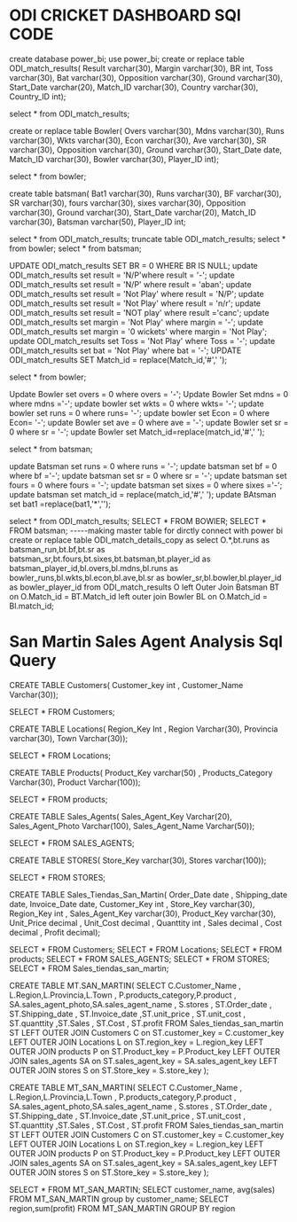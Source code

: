 # ODI CRICKET DASHBOARD SQl CODE 
create database power_bi;
use power_bi;
create or replace table ODI_match_results(
Result varchar(30),
Margin varchar(30),
BR int,
Toss varchar(30),
Bat varchar(30),
Opposition varchar(30),
Ground varchar(30),
Start_Date varchar(20),
Match_ID varchar(30),
Country varchar(30),
Country_ID int);

select * from ODI_match_results;

create or replace table Bowler(
Overs varchar(30),
Mdns varchar(30),
Runs varchar(30),
Wkts varchar(30),
Econ varchar(30),
Ave varchar(30),
SR varchar(30),
Opposition varchar(30),
Ground varchar(30),
Start_Date date,
Match_ID varchar(30),
Bowler varchar(30),
Player_ID int);

select * from bowler;

create table batsman(
Bat1 varchar(30),
Runs varchar(30),
BF varchar(30),
SR varchar(30),
fours varchar(30),
sixes varchar(30),
Opposition varchar(30),
Ground varchar(30),
Start_Date varchar(20),
Match_ID varchar(30),
Batsman varchar(50),
Player_ID int;

select * from ODI_match_results; truncate table ODI_match_results;
select * from bowler;
select * from batsman;

UPDATE ODI_match_results SET BR = 0 WHERE BR IS NULL;
update ODI_match_results set result = 'N/P'where result = '-';
update ODI_match_results set result = 'N/P' where result = 'aban';
update ODI_match_results set result = 'Not Play' where result = 'N/P';
update ODI_match_results set result = 'Not Play' where result = 'n/r';
update ODI_match_results set result = 'NOT play'  where result ='canc';
update ODI_match_results set margin = 'Not Play' where margin = '-';
update ODI_match_results set margin = '0 wickets' where margin = 'Not Play';
update ODI_match_results set Toss = 'Not Play' where Toss = '-';
update ODI_match_results set bat = 'Not Play' where bat = '-';
UPDATE ODI_match_results
SET Match_id = replace(Match_id,'#',' ');


select * from bowler;
  
Update Bowler set overs = 0 where overs = '-';
Update Bowler Set mdns = 0 where mdns ='-';
update bowler set wkts = 0 where wkts= '-';
update bowler set runs = 0 where runs= '-';
update bowler set Econ = 0 where Econ= '-'; 
update Bowler set ave = 0 where ave = '-';
update Bowler set sr = 0 where sr = '-';
update Bowler set Match_id=replace(match_id,'#',' ');
  
  
select * from batsman;
  
update Batsman set runs = 0 where runs = '-';
update batsman set bf = 0 where bf ='-';
update batsman set sr = 0 where sr = '-';
update batsman set fours = 0 where fours = '-';
update batsman set sixes = 0 where sixes ='-';
update batsman set match_id = replace(match_id,'#',' ');
update BAtsman set bat1 =replace(bat1,'*','');
  
select * from ODI_match_results;
SELECT * FROM BOWlER;
SELECT * FROM batsman;
-----making master table for dirctly connect with power bi
create or replace table ODI_match_details_copy as
select O.*,bt.runs as batsman_run,bt.bf,bt.sr as batsman_sr,bt.fours,bt.sixes,bt.batsman,bt.player_id as batsman_player_id,bl.overs,bl.mdns,bl.runs as bowler_runs,bl.wkts,bl.econ,bl.ave,bl.sr as bowler_sr,bl.bowler,bl.player_id as bowler_player_id from ODI_match_results O
left Outer Join Batsman BT on O.Match_id = BT.Match_id
left outer join Bowler BL on O.Match_id = Bl.match_id;

# San Martin Sales Agent Analysis Sql Query 

CREATE TABLE Customers(
Customer_key int ,
Customer_Name Varchar(30));

SELECT * FROM Customers;

CREATE TABLE Locations(
Region_Key Int ,
Region Varchar(30),
Provincia varchar(30),
Town Varchar(30));

SELECT * FROM Locations;

CREATE   TABLE Products(
Product_Key varchar(50) ,
Products_Category Varchar(30),
Product Varchar(100));

SELECT * FROM products;

CREATE TABLE Sales_Agents(
Sales_Agent_Key Varchar(20),
Sales_Agent_Photo Varchar(100),
Sales_Agent_Name Varchar(50));

SELECT * FROM SALES_AGENTS;

CREATE TABLE STORES(
Store_Key varchar(30),
Stores varchar(100));

SELECT * FROM STORES;

CREATE TABLE Sales_Tiendas_San_Martin(
Order_Date date ,
Shipping_date date,
Invoice_Date date,
Customer_Key int ,
Store_Key varchar(30),
Region_Key int ,
Sales_Agent_Key varchar(30),
Product_Key varchar(30),
Unit_Price decimal ,
Unit_Cost decimal ,
Quanttity int ,
Sales decimal ,
Cost decimal ,
Profit decimal);


SELECT * FROM Customers;
SELECT * FROM Locations;
SELECT * FROM products;
SELECT * FROM SALES_AGENTS;
SELECT * FROM STORES;
SELECT * FROM Sales_tiendas_san_martin;

CREATE TABLE MT.SAN_MARTIN(
SELECT C.Customer_Name , L.Region,L.Provincia,L.Town , P.products_category,P.product , SA.sales_agent_photo,SA.sales_agent_name , S.stores , ST.Order_date , ST.Shipping_date , ST.Invoice_date ,ST.unit_price , ST.unit_cost , ST.quanttity ,ST.Sales , ST.Cost , ST.profit
FROM Sales_tiendas_san_martin ST
LEFT OUTER JOIN  Customers C on ST.customer_key = C.customer_key 
LEFT OUTER JOIN Locations L on ST.region_key = L.region_key 
LEFT OUTER JOIN products P on ST.Product_key = P.Product_key 
LEFT OUTER JOIN sales_agents SA on ST.sales_agent_key = SA.sales_agent_key 
LEFT OUTER JOIN stores S on ST.Store_key = S.store_key );


CREATE TABLE MT_SAN_MARTIN(
SELECT C.Customer_Name , L.Region,L.Provincia,L.Town , P.products_category,P.product , SA.sales_agent_photo,SA.sales_agent_name , S.stores , ST.Order_date , ST.Shipping_date , ST.Invoice_date ,ST.unit_price , ST.unit_cost , ST.quanttity ,ST.Sales , ST.Cost , ST.profit
FROM Sales_tiendas_san_martin ST
LEFT OUTER JOIN  Customers C on ST.customer_key = C.customer_key 
LEFT OUTER JOIN Locations L on ST.region_key = L.region_key 
LEFT OUTER JOIN products P on ST.Product_key = P.Product_key 
LEFT OUTER JOIN sales_agents SA on ST.sales_agent_key = SA.sales_agent_key 
LEFT OUTER JOIN stores S on ST.Store_key = S.store_key );

SELECT * FROM MT_SAN_MARTIN;
SELECT customer_name, avg(sales) FROM MT_SAN_MARTIN group by customer_name;
SELECT region,sum(profit) FROM MT_SAN_MARTIN GROUP BY region 

